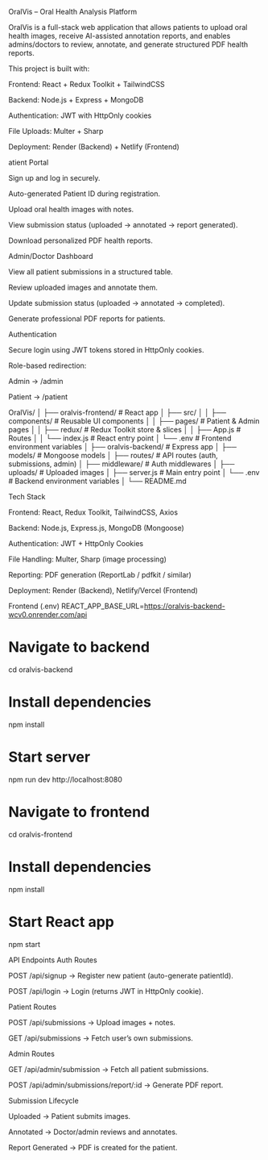 OralVis – Oral Health Analysis Platform

OralVis is a full-stack web application that allows patients to upload oral health images, receive AI-assisted annotation reports, and enables admins/doctors to review, annotate, and generate structured PDF health reports.

This project is built with:

Frontend: React + Redux Toolkit + TailwindCSS

Backend: Node.js + Express + MongoDB

Authentication: JWT with HttpOnly cookies

File Uploads: Multer + Sharp

Deployment: Render (Backend) + Netlify (Frontend)

atient Portal

Sign up and log in securely.

Auto-generated Patient ID during registration.

Upload oral health images with notes.

View submission status (uploaded → annotated → report generated).

Download personalized PDF health reports.

Admin/Doctor Dashboard

View all patient submissions in a structured table.

Review uploaded images and annotate them.

Update submission status (uploaded → annotated → completed).

Generate professional PDF reports for patients.

Authentication

Secure login using JWT tokens stored in HttpOnly cookies.

Role-based redirection:

Admin → /admin

Patient → /patient

OralVis/
│
├── oralvis-frontend/        # React app
│   ├── src/
│   │   ├── components/      # Reusable UI components
│   │   ├── pages/           # Patient & Admin pages
│   │   ├── redux/           # Redux Toolkit store & slices
│   │   ├── App.js           # Routes
│   │   └── index.js         # React entry point
│   └── .env                 # Frontend environment variables
│
├── oralvis-backend/         # Express app
│   ├── models/              # Mongoose models
│   ├── routes/              # API routes (auth, submissions, admin)
│   ├── middleware/          # Auth middlewares
│   ├── uploads/             # Uploaded images
│   ├── server.js            # Main entry point
│   └── .env                 # Backend environment variables
│
└── README.md

Tech Stack

Frontend: React, Redux Toolkit, TailwindCSS, Axios

Backend: Node.js, Express.js, MongoDB (Mongoose)

Authentication: JWT + HttpOnly Cookies

File Handling: Multer, Sharp (image processing)

Reporting: PDF generation (ReportLab / pdfkit / similar)

Deployment: Render (Backend), Netlify/Vercel (Frontend)

Frontend (.env)
REACT_APP_BASE_URL=https://oralvis-backend-wcv0.onrender.com/api


# Navigate to backend
cd oralvis-backend

# Install dependencies
npm install

# Start server
npm run dev  http://localhost:8080

# Navigate to frontend
cd oralvis-frontend

# Install dependencies
npm install

# Start React app
npm start




API Endpoints
Auth Routes

POST /api/signup → Register new patient (auto-generate patientId).

POST /api/login → Login (returns JWT in HttpOnly cookie).

Patient Routes

POST /api/submissions → Upload images + notes.

GET /api/submissions → Fetch user’s own submissions.

Admin Routes

GET /api/admin/submission → Fetch all patient submissions.

POST /api/admin/submissions/report/:id → Generate PDF report.


Submission Lifecycle

Uploaded → Patient submits images.

Annotated → Doctor/admin reviews and annotates.

Report Generated → PDF is created for the patient.


